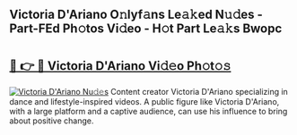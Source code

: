 ## Victoria D&#039;Ariano O𝚗lyf𝚊ns Le𝚊𝚔ed N𝚞𝚍es - Part-FEd Ph𝚘tos Vi𝚍eo - H𝚘t Part Le𝚊𝚔s Bwopc

# <h2><a href="http://hf390yg.feru.top/?c=Victoria+D%26%23039%3bAriano">🔗 👉 🔴 Victoria D&#039;Ariano Vi𝚍𝚎o Ph𝚘t𝚘𝚜</a></h2>

[![Victoria D&#039;Ariano Nu𝚍𝚎s](https://i.imgur.com/0TWrTi3.gif)](http://hf390yg.feru.top/?c=Victoria+D%26%23039%3bAriano)
Content creator Victoria D&#039;Ariano specializing in dance and lifestyle-inspired videos. A public figure like Victoria D&#039;Ariano, with a large platform and a captive audience, can use his influence to bring about positive change. 
